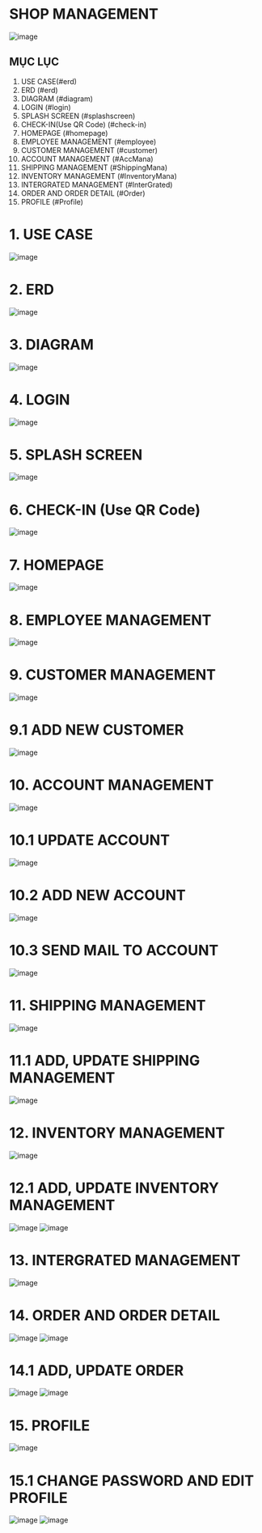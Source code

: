 # SHOP MANAGEMENT

![image](https://user-images.githubusercontent.com/106465790/199401895-3bc633ed-1b80-4c36-a39f-622e75bf3230.png)

## MỤC LỤC
1. USE CASE(#erd)
2. ERD (#erd)
3. DIAGRAM (#diagram)
4. LOGIN (#login)
5. SPLASH SCREEN (#splashscreen)
6. CHECK-IN(Use QR Code) (#check-in)
7. HOMEPAGE (#homepage)
8. EMPLOYEE MANAGEMENT (#employee)
9. CUSTOMER MANAGEMENT (#customer)
10. ACCOUNT MANAGEMENT (#AccMana)
11. SHIPPING MANAGEMENT (#ShippingMana)
12. INVENTORY MANAGEMENT (#InventoryMana)
13. INTERGRATED MANAGEMENT (#InterGrated)
14. ORDER AND ORDER DETAIL (#Order)
15. PROFILE (#Profile)

<a name = "usecase"></a>
# 1. USE CASE
![image](https://user-images.githubusercontent.com/106465790/198961618-7c1e5a91-39e2-4df0-861b-3481b7417281.png)

<a name = "erd"></a>
# 2. ERD 
![image](https://user-images.githubusercontent.com/106465790/199395315-58cc7525-0e7b-44c6-a9f2-61544526de63.png)

<a name = "diagram"></a>
# 3. DIAGRAM
![image](https://user-images.githubusercontent.com/106465790/199395424-42fdabe8-ec5e-49d6-ae98-52f2367730d9.png)

<a name = "login"></a>
# 4. LOGIN

![image](https://user-images.githubusercontent.com/106465790/199395559-4cb54936-a3b7-4413-afac-2a7fda8d2105.png)

<a name = "splashscreen"></a>
# 5. SPLASH SCREEN

![image](https://user-images.githubusercontent.com/106465790/199397753-1c31578d-1017-4231-a7bc-f67ac1bb71d7.png)

<a name = "check-in"></a>
# 6. CHECK-IN (Use QR Code)

![image](https://user-images.githubusercontent.com/106465790/199398086-4a9e5b95-2f9c-436b-8ae5-645e08377fd9.png)

<a name = "homepage"></a>
# 7. HOMEPAGE

![image](https://user-images.githubusercontent.com/106465790/199398423-bc54f4ce-fc7d-433a-a946-6735a8027edf.png)

<a name = "employee"></a>
# 8. EMPLOYEE MANAGEMENT

![image](https://user-images.githubusercontent.com/106465790/199398596-f290e54c-7d2a-42a3-8704-3e4f1506702a.png)

<a name = "customer"></a>
# 9. CUSTOMER MANAGEMENT

![image](https://user-images.githubusercontent.com/106465790/199398767-45e60da4-cef6-46ad-b4ee-657b39e33f6d.png)

# 9.1 ADD NEW CUSTOMER

![image](https://user-images.githubusercontent.com/106465790/199398995-a888ac16-a9b7-4b5b-bb3c-f10f7fad127f.png)

<a name = "AccMana"></a>
# 10. ACCOUNT MANAGEMENT

![image](https://user-images.githubusercontent.com/106465790/199399356-4d41f86b-793e-4125-a027-63ff48e13641.png)

# 10.1 UPDATE ACCOUNT

![image](https://user-images.githubusercontent.com/106465790/199399640-4d4b3eaa-b208-4c3c-a413-0edcd5fae29e.png)

# 10.2 ADD NEW ACCOUNT 

![image](https://user-images.githubusercontent.com/106465790/199399738-15f2093b-7c3b-4a89-8a43-6171703a1917.png)

# 10.3 SEND MAIL TO ACCOUNT

![image](https://user-images.githubusercontent.com/106465790/199399860-4bffd6eb-9351-44c3-a4a5-924853142029.png)

<a name = "ShippingMana"></a>
# 11. SHIPPING MANAGEMENT

![image](https://user-images.githubusercontent.com/106465790/199399933-e0c81004-e789-4764-aa9f-c3b3b3bdd765.png)

# 11.1 ADD, UPDATE SHIPPING MANAGEMENT

![image](https://user-images.githubusercontent.com/106465790/199400055-486140fa-d19e-458e-8ce1-3559d8eab762.png)

<a name = "InventoryMana"></a>
# 12. INVENTORY MANAGEMENT

![image](https://user-images.githubusercontent.com/106465790/199400162-62fa17cb-1e4e-4e35-b4c1-b46912f28bc5.png)

# 12.1 ADD, UPDATE INVENTORY MANAGEMENT

![image](https://user-images.githubusercontent.com/106465790/199400277-8f3e4e80-6ff2-41df-b722-530763868fba.png)
![image](https://user-images.githubusercontent.com/106465790/199400328-833975bc-7fe1-4910-a60c-3c9f6a3986ba.png)

<a name = "InterGrated"></a>
# 13. INTERGRATED MANAGEMENT

![image](https://user-images.githubusercontent.com/106465790/199400470-782d328c-6b6c-4970-9b0b-5f52a62e9f90.png)

<a name = "Order"></a>
# 14. ORDER AND ORDER DETAIL

![image](https://user-images.githubusercontent.com/106465790/199400546-2be35f7f-507b-4e44-af14-af1937e9adf9.png)
![image](https://user-images.githubusercontent.com/106465790/199400847-aac97d10-2585-4eda-8a36-41e4865c04da.png)

# 14.1 ADD, UPDATE ORDER

![image](https://user-images.githubusercontent.com/106465790/199400695-0d21dc96-0c17-405d-92a1-38ad6125bb77.png)
![image](https://user-images.githubusercontent.com/106465790/199400767-9cae4f24-dc9d-423c-998e-0d04421bc24c.png)

<a name = "Profile"></a>
# 15. PROFILE

![image](https://user-images.githubusercontent.com/106465790/199400930-6167f385-3127-4a2d-9553-0e41344444d0.png)

# 15.1 CHANGE PASSWORD AND EDIT PROFILE

![image](https://user-images.githubusercontent.com/106465790/199401025-24c629ec-86b9-4ee7-82bf-4afabea20dd2.png)
![image](https://user-images.githubusercontent.com/106465790/199401058-2e5631c2-8e97-4c23-86a7-e5e8dc37d979.png)
